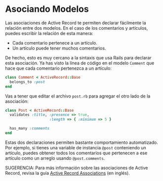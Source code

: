 Asociando Modelos
=================

Las asociaciones de Active Record te permiten declarar fácilmente la relación
entre dos modelos. En el caso de los comentarios y artículos, puedes escribir la
relación de esta manera:

* Cada comentario pertenece a un artículo.
* Un artículo puede tener muchos comentarios.

De hecho, esto es muy cercano a la sintaxis que usa Rails para declarar esta
asociación. Ya has visto la línea de código en el modelo `Comment` que hace que
cada comentario pertenezca a un artículo:

```ruby
class Comment < ActiveRecord::Base
  belongs_to :post
end
```

Vas a tener que editar el archivo `post.rb` para agregar el otro lado de la
asociación:

```ruby
class Post < ActiveRecord::Base
  validates :title, :presence => true,
                    :length => { :minimum => 5 }

  has_many :comments
end
```

Estas dos declaraciones permiten bastante comportamiento automatizado. Por
ejemplo, si tienes una variable de instancia `@post` conteniendo un artículo,
puedes obtener todos los comentarios que pertenecen a ese artículo como un
arreglo usando `@post.comments`.

SUGERENCIA: Para más información sobre las asociaciones de Active Record, revisa
la guía [Active Record Associations](http://guides.rubyonrails.org/association_basics.html)
(en inglés).
